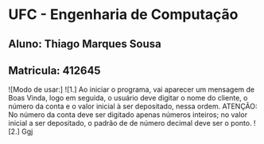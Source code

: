 # UFC - Engenharia de Computação
## Aluno: Thiago Marques Sousa
## Matricula: 412645

![Modo de usar:] 
![1.] Ao iniciar o programa, vai aparecer um mensagem de Boas Vinda, logo em seguida, o usuário deve digitar o nome do cliente, o número da conta e o valor inicial à ser depositado, nessa ordem. ATENÇÃO: No número da conta deve ser digitado apenas números inteiros; no valor inicial a ser depositado, o padrão de de número decimal deve ser o ponto.
![2.] Ggj

